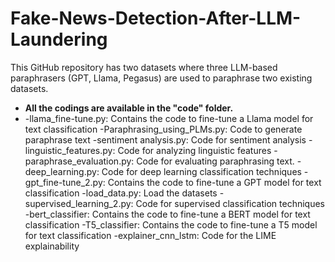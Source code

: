 # Fake-News-Detection-After-LLM-Laundering

This GitHub repository has two datasets where three LLM-based paraphrasers (GPT, Llama, Pegasus) are used to paraphrase two existing datasets.



- **All the codings are available in the "code" folder.**
- 
  -llama_fine-tune.py: Contains the code to fine-tune a Llama model for text classification
  -Paraphrasing_using_PLMs.py: Code to generate paraphrase text
  -sentiment analysis.py: Code for sentiment analysis
  -linguistic_features.py: Code for analyzing linguistic features
  -paraphrase_evaluation.py: Code for evaluating paraphrasing text.
  -deep_learning.py: Code for deep learning classification techniques
  -gpt_fine-tune_2.py: Contains the code to fine-tune a GPT model for text classification
  -load_data.py: Load the datasets
  -supervised_learning_2.py: Code for supervised classification techniques
  -bert_classifier: Contains the code to fine-tune a BERT model for text classification
  -T5_classifier: Contains the code to fine-tune a T5 model for text classification
  -explainer_cnn_lstm: Code for the LIME explainability

